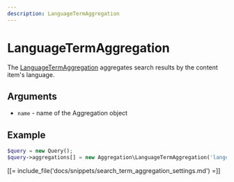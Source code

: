 ```yaml
---
description: LanguageTermAggregation
---
```


# LanguageTermAggregation

The [LanguageTermAggregation](../../api/php_api/php_api_reference/classes/Ibexa-Contracts-Core-Repository-Values-Content-Query-Aggregation-LanguageTermAggregation.html) aggregates search results by the content item's language.

## Arguments

- `name` - name of the Aggregation object

## Example

``` php
$query = new Query();
$query->aggregations[] = new Aggregation\LanguageTermAggregation('language');
```

[[= include_file('docs/snippets/search_term_aggregation_settings.md') =]]
